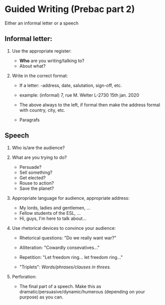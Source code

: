 # Guided Writing (Prebac part 2)

Either an informal letter or a speech

## Informal letter:

1. Use the appropriate register:
    * **Who** are you writing/talking to?
    * About what?

2. Write in the correct format:
    * If a letter: -address, date, salutation, sign-off, etc.
	- example: (informal)
	  7, rue M. Welter
	  L-2730
	  15th jan. 2020

	- The above always to the left, if formal then make the address formal with country, city, etc.

	- Paragrafs

## Speech

1. Who is/are the audience?

2. What are you trying to do?
    * Persuade?
    * Sell something?
    * Get elected?
    * Rouse to action?
    * Save the planet?

3. Appropriate language for audience, appropriate address:
    * My lords, ladies and gentlemen, ...
    * Fellow students of the ESL, ...
    * Hi, guys, I'm here to talk about...

4. Use rhetorical devices to convince your audience:
    * Rhetorical questions:
	"Do we really want war?"

    * Alliteration:
	"Cowardly consevatives..."

    * Repetition:
	"Let freedom ring... let freedom ring..."

    * "Triplets":
	*Words/phrases/clauses in threes.*

5. Perforation:
    * The final part of a speech. Make this as dramatic/persuasive/dynamic/humerous (depending on your purpose) as you can.
